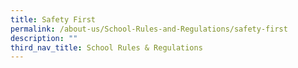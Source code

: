 ```yaml
---
title: Safety First
permalink: /about-us/School-Rules-and-Regulations/safety-first
description: ""
third_nav_title: School Rules & Regulations
---
```

